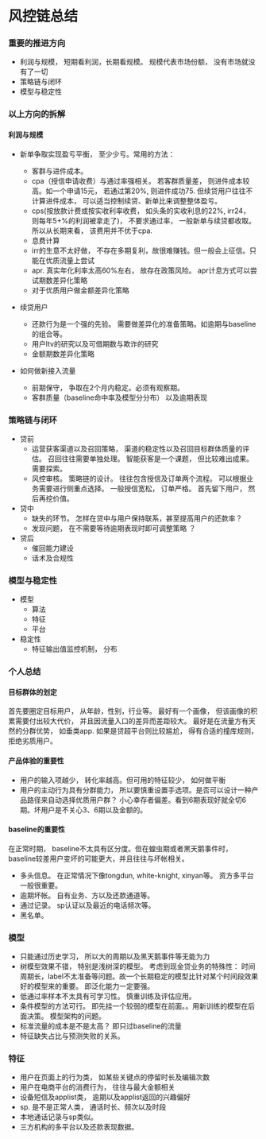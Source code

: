 # 风控链总结

### 重要的推进方向
- 利润与规模， 短期看利润，长期看规模。 规模代表市场份额， 没有市场就没有了一切 
- 策略链与闭环
- 模型与稳定性

### 以上方向的拆解
#### 利润与规模
- 新单争取实现盈亏平衡， 至少少亏。常用的方法：
    - 客群与进件成本。 
    - cpa（授信申请收费）与通过率强相关。 若客群质量差， 则进件成本较高。如一个申请15元， 若通过第20%, 则进件成功75. 但续贷用户往往不计算进件成本， 可以适当控制续贷、新单比来调整整体盈亏。
    - cps(按放款计费或按实收利率收费， 如头条的实收利息的22%, irr24， 则每年5+%的利润被拿走了)， 不要求通过率， 一般新单与续贷都收取。 所以从长期来看， 该费用并不优于cpa. 
    - 息费计算
    - irr的生意不太好做， 不存在多期复利，故很难赚钱。但一般会上征信。只能在优质流量上尝试
    - apr. 真实年化利率太高60%左右， 故存在政策风险。 apr计息方式可以尝试期数差异化策略
    - 对于优质用户做金额差异化策略
    
- 续贷用户
    - 还款行为是一个强的先验。 需要做差异化的准备策略。如逾期与baseline的组合等。
    - 用户ltv的研究以及可借期数与欺诈的研究 
    - 金额期数差异化策略
    
- 如何做新接入流量
    - 前期保守， 争取在2个月内稳定。必须有观察期。
    - 客群质量（baseline命中率及模型分分布） 以及逾期表现
    
### 策略链与闭环
- 贷前
    - 运营获客渠道以及召回策略， 渠道的稳定性以及召回目标群体质量的评估。 召回往往需要单独处理。 智能获客是一个课题， 但比较难出成果。需要探索。
    - 风控审核。  策略链的设计。 往往包含授信及订单两个流程。 可以根据业务需要进行侧重点选择。 一般授信宽松， 订单严格。 首先留下用户， 然后再挖价值。 
- 贷中
    - 缺失的环节。 怎样在贷中与用户保持联系，甚至提高用户的还款率？ 
    - 发现问题， 在不需要等待逾期表现时即可调整策略 ？
- 贷后
    - 催回能力建设
    - 话术及合规性

### 模型与稳定性
- 模型
    - 算法
    - 特征
    - 平台
- 稳定性
    - 特征输出值监控机制， 分布
    

### 个人总结
#### 目标群体的划定
首先要圈定目标用户， 从年龄，性别，行业等。 最好有一个画像， 但该画像的积累需要付出较大代价， 并且因流量入口的差异而差距较大。 最好是在流量方有天然的分群优势， 如垂类app. 如果是贷超平台则比较尴尬， 得有合适的撞库规则， 拒绝劣质用户。 
#### 产品体验的重要性
- 用户的输入项越少， 转化率越高。但可用的特征较少， 如何做平衡
- 用户的主动行为具有分群能力， 所以要慎重设置手选项。是否可以设计一种产品路径来自动选择优质用户群？ 小心幸存者偏差。看到6期表现好就全切6期。坏用户是不关心3、6期以及金额的。

####  baseline的重要性
在正常时期， baseline不太具有区分度。但在蝗虫期或者黑天鹅事件时， baseline较差用户变坏的可能更大，并且往往与坏帐相关。
- 多头信息。 在正常情况下像tongdun, white-knight, xinyan等。 资方多平台一般很重要。
- 逾期坏帐。 自有业务、方以及还款通道等。
- 通过记录。 sp认证以及最近的电话频次等。
- 黑名单。

### 模型
- 只能通过历史学习， 所以大的周期以及黑天鹅事件等无能为力
- 树模型效果不错， 特别是浅树深的模型。 考虑到现金贷业务的特殊性： 时间周期长，label不太准备等问题。故一个长期稳定的模型比针对某个时间段效果好的模型来的重要。 即泛化能力一定要强。
- 低通过率样本不太具有可学习性。 慎重训练及评估应用。 
- 条件模型的方法可行。 即先挂一个较弱的模型在前面。。用新训练的模型在后面决策。 模型架构的问题。
- 标准流量的成本是不是太高？ 即只过baseline的流量
- 特征缺失占比与预测失败的关系。

### 特征
- 用户在页面上的行为类， 如某些关键点的停留时长及编辑次数
- 用户在电商平台的消费行为， 往往与最大金额相关
- 设备短信及applist类， 逾期以及applist返回的兴趣偏好
- sp. 是不是正常人类， 通话时长、频次以及时段
- 本地通话记录与sp类似。
- 三方机构的多平台以及还款表现数据。


     
    
